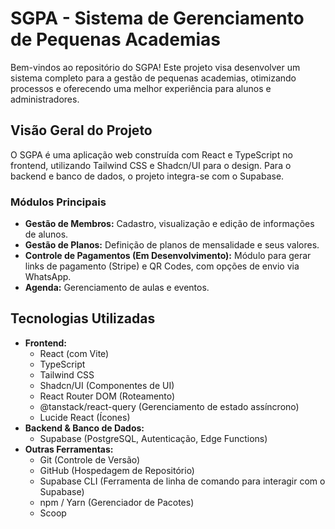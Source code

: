 # SGPA - Sistema de Gerenciamento de Pequenas Academias

Bem-vindos ao repositório do SGPA! Este projeto visa desenvolver um sistema completo para a gestão de pequenas academias, otimizando processos e oferecendo uma melhor experiência para alunos e administradores.

## Visão Geral do Projeto

O SGPA é uma aplicação web construída com React e TypeScript no frontend, utilizando Tailwind CSS e Shadcn/UI para o design. Para o backend e banco de dados, o projeto integra-se com o Supabase.

### Módulos Principais

* **Gestão de Membros:** Cadastro, visualização e edição de informações de alunos.
* **Gestão de Planos:** Definição de planos de mensalidade e seus valores.
* **Controle de Pagamentos (Em Desenvolvimento):** Módulo para gerar links de pagamento (Stripe) e QR Codes, com opções de envio via WhatsApp.
* **Agenda:** Gerenciamento de aulas e eventos.

## Tecnologias Utilizadas

* **Frontend:**
    * React (com Vite)
    * TypeScript
    * Tailwind CSS
    * Shadcn/UI (Componentes de UI)
    * React Router DOM (Roteamento)
    * @tanstack/react-query (Gerenciamento de estado assíncrono)
    * Lucide React (Ícones)
* **Backend & Banco de Dados:**
    * Supabase (PostgreSQL, Autenticação, Edge Functions)
* **Outras Ferramentas:**
    * Git (Controle de Versão)
    * GitHub (Hospedagem de Repositório)
    * Supabase CLI (Ferramenta de linha de comando para interagir com o Supabase)
    * npm / Yarn (Gerenciador de Pacotes)
    * Scoop
